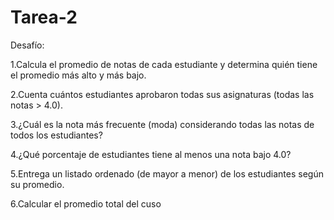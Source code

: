 # Tarea-2
Desafío:

1.Calcula el promedio de notas de cada estudiante y determina quién tiene el promedio más alto y más bajo.

2.Cuenta cuántos estudiantes aprobaron todas sus asignaturas (todas las notas > 4.0).

3.¿Cuál es la nota más frecuente (moda) considerando todas las notas de todos los estudiantes?

4.¿Qué porcentaje de estudiantes tiene al menos una nota bajo 4.0?

5.Entrega un listado ordenado (de mayor a menor) de los estudiantes según su promedio.

6.Calcular el promedio total del cuso